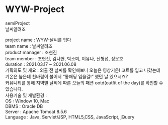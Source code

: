 # WYW-Project  
  semiProject  
날씨알려조  

project name : WYW-날씨를 입다  
team name : 날씨알려조  
product manager : 조현진  
team member : 조현진, 김나현, 박소미, 이유나, 신형섭, 정운호  
duration : 2021.03.17 ~ 2021.06.08  
기획의도 및 개요 : 외출 전 날씨를 확인해보니 오늘은 영상기온! 코트를 입고 나갔는데  
기온은 높은데 찬바람이 불어서 “롱패딩 입을걸!” 했던 날 있으시죠?  
커뮤니티를 통해 지역별 날씨에 따른 오늘의 패션 ootd(outfit of the day)를 확인할 수 있습니다.  
사용기술 및 개발환경 :  
OS : Window 10, Mac  
DBMS : Oracle DB  
Server : Apache Tomcat 8.5.6  
Language : Java, Servlet/JSP, HTML5,CSS, JavaScript, jQuery   
